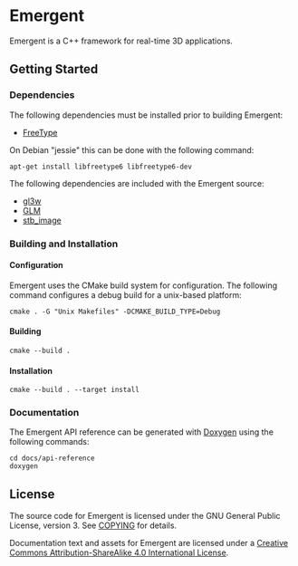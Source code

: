 # Emergent

Emergent is a C++ framework for real-time 3D applications.

## Getting Started

### Dependencies

The following dependencies must be installed prior to building Emergent:

* [FreeType](https://www.freetype.org/)

On Debian "jessie" this can be done with the following command:

	apt-get install libfreetype6 libfreetype6-dev

The following dependencies are included with the Emergent source:

* [gl3w](https://github.com/skaslev/gl3w)
* [GLM](http://glm.g-truc.net)
* [stb_image](https://github.com/nothings/stb)

### Building and Installation

#### Configuration

Emergent uses the CMake build system for configuration. The following command configures a debug build for a unix-based platform:

	cmake . -G "Unix Makefiles" -DCMAKE_BUILD_TYPE=Debug

#### Building

	cmake --build .

#### Installation

	cmake --build . --target install

### Documentation

The Emergent API reference can be generated with [Doxygen](http://www.stack.nl/~dimitri/doxygen/) using the following commands:

	cd docs/api-reference
	doxygen

## License

The source code for Emergent is licensed under the GNU General Public License, version 3. See [COPYING](./COPYING) for details.

Documentation text and assets for Emergent are licensed under a [Creative Commons Attribution-ShareAlike 4.0 International License](http://creativecommons.org/licenses/by-sa/4.0/).
